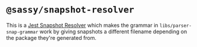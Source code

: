 # `@sassy/snapshot-resolver`

This is a [Jest Snapshot Resolver](https://jestjs.io/docs/configuration#snapshotresolver-string)
which makes the grammar in `libs/parser-snap-grammar` work by giving snapshots a
different filename depending on the package they're generated from.
